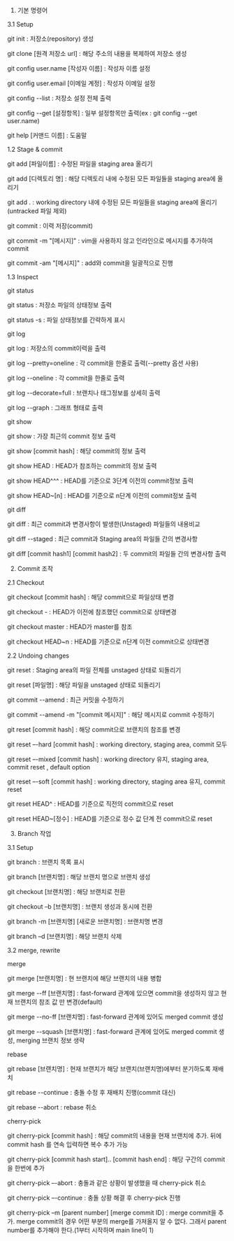 

1. 기본 명령어

3.1 Setup
  
git init : 저장소(repository) 생성
  
git clone [원격 저장소 url] : 해당 주소의 내용을 복제하여 저장소 생성
  
git config user.name [작성자 이름] : 작성자 이름 설정
  
git config user.email [이메일 계정] : 작성자 이메일 설정
  
git config --list : 저장소 설정 전체 출력
  
git config --get [설정항목] : 일부 설정항목만 출력(ex : git config --get user.name)
  
git help [커맨드 이름] : 도움말

1.2 Stage & commit

git add [파일이름] : 수정된 파일을 staging area 올리기

git add [디렉토리 명] : 해당 디렉토리 내에 수정된 모든 파일들을 staging area에 올리기

git add . : working directory 내에 수정된 모든 파일들을 staging area에 올리기 (untracked 파일 제외)

git commit : 이력 저장(commit)

git commit -m "[메시지]" : vim을 사용하지 않고 인라인으로 메시지를 추가하여 commit

git commit -am "[메시지]" : add와 commit을 일괄적으로 진행

1.3 Inspect

git status

git status : 저장소 파일의 상태정보 출력

git status -s : 파일 상태정보를 간략하게 표시

git log

git log : 저장소의 commit이력을 출력

git log --pretty=oneline : 각 commit을 한줄로 출력(--pretty 옵션 사용)

git log --oneline : 각 commit을 한줄로 출력

git log --decorate=full : 브랜치나 태그정보를 상세히 출력

git log --graph : 그래프 형태로 출력

git show

git show : 가장 최근의 commit 정보 출력

git show [commit hash] : 해당 commit의 정보 출력

git show HEAD : HEAD가 참조하는 commit의 정보 출력

git show HEAD^^^ : HEAD를 기준으로 3단계 이전의 commit정보 출력

git show HEAD~[n] : HEAD를 기준으로 n단계 이전의 commit정보 출력

git diff

git diff : 최근 commit과 변경사항이 발생한(Unstaged) 파일들의 내용비교

git diff --staged : 최근 commit과 Staging area의 파일들 간의 변경사항 

git diff [commit hash1] [commit hash2] : 두 commit의 파일들 간의 변경사항 출력

2. Commit 조작

2.1 Checkout

git checkout [commit hash] : 해당 commit으로 파일상태 변경

git checkout - : HEAD가 이전에 참조했던 commit으로 상태변경

git checkout master : HEAD가 master를 참조

git checkout HEAD~n : HEAD를 기준으로 n단계 이전 commit으로 상태변경

2.2 Undoing changes

git reset : Staging area의 파일 전체를 unstaged 상태로 되돌리기

git reset [파일명] : 해당 파일을 unstaged 상태로 되돌리기

git commit --amend : 최근 커밋을 수정하기

git commit --amend -m "[commit 메시지]" : 해당 메시지로 commit 수정하기

git reset [commit hash] : 해당 commit으로 브랜치의 참조를 변경

git reset –-hard [commit hash] : working directory, staging area, commit 모두 

git reset –-mixed [commit hash] : working directory 유지, staging area, commit reset , default option

git reset –-soft [commit hash] : working directory, staging area 유지, commit reset

git reset HEAD^ : HEAD를 기준으로 직전의 commit으로 reset

git reset HEAD~[정수] : HEAD를 기준으로 정수 값 단계 전 commit으로 reset

3. Branch 작업

3.1 Setup

git branch : 브랜치 목록 표시

git branch [브랜치명] : 해당 브랜치 명으로 브랜치 생성

git checkout [브랜치명] : 해당 브랜치로 전환

git checkout –b [브랜치명] : 브랜치 생성과 동시에 전환

git branch -m [브랜치명] [새로운 브랜치명] : 브랜치명 변경

git branch –d [브랜치명] : 해당 브랜치 삭제

3.2 merge, rewrite

merge

git merge [브랜치명] : 현 브랜치에 해당 브랜치의 내용 병합

git merge --ff [브랜치명] : fast-forward 관계에 있으면 commit을 생성하지 않고 현재 브랜치의 참조 값 만 변경(default)

git merge --no-ff [브랜치명] : fast-forward 관계에 있어도 merged commit 생성

git merge --squash [브랜치명] : fast-forward 관계에 있어도 merged commit 생성, merging 브랜치 정보 생략

rebase

git rebase [브랜치명] : 현재 브랜치가 해당 브랜치(브랜치명)에부터 분기하도록 재배치

git rebase --continue : 충돌 수정 후 재배치 진행(commit 대신)

git rebase --abort : rebase 취소

cherry-pick

git cherry-pick [commit hash] : 해당 commit의 내용을 현재 브랜치에 추가. 뒤에 commit hash 를 연속 입력하면 복수 추가 가능

git cherry-pick [commit hash start].. [commit hash end] : 해당 구간의 commit을 한번에 추가

git cherry-pick –-abort : 충돌과 같은 상황이 발생했을 때 cherry-pick 취소

git cherry-pick –-continue : 충돌 상황 해결 후 cherry-pick 진행

git cherry-pick –m [parent number] [merge commit ID] : merge commit을 추가. merge commit의 경우 어떤 부분의 merge를 가져올지 알 수 없다. 그래서 parent number를 추가해야 한다.(1부터 시작하며 main line이 1)
